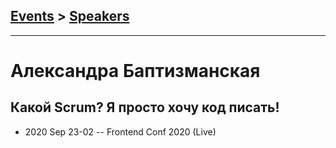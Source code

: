 ## [Events](../README.md) > [Speakers](../speakers.md)
---

# Александра Баптизманская

## Какой Scrum? Я просто хочу код писать!
- 2020 Sep 23-02 -- Frontend Conf 2020 (Live)    
